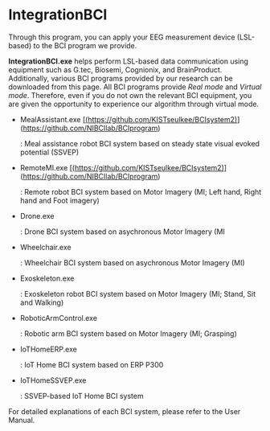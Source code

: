# IntegrationBCI

Through this program, you can apply your EEG measurement device (LSL-based) to the BCI program we provide.

**IntegrationBCI.exe** helps perform LSL-based data communication using equipment such as G.tec, Biosemi, Cognionix, and BrainProduct. 
Additionally, various BCI programs provided by our research can be downloaded from this page. 
All BCI programs provide _Real mode_ and _Virtual mode_. 
Therefore, even if you do not own the relevant BCI equipment, you are given the opportunity to experience our algorithm through virtual mode.

- MealAssistant.exe [[(https://github.com/KISTseulkee/BCIsystem2)](https://github.com/NIBCIlab/BCIprogram)](https://github.com/NIBCIlab/BCIprogram)
  
   : Meal assistance robot BCI system based on steady state visual evoked potential (SSVEP)

- RemoteMI.exe [[(https://github.com/KISTseulkee/BCIsystem2)](https://github.com/NIBCIlab/BCIprogram)](https://github.com/NIBCIlab/BCIprogram)
  
   : Remote robot BCI system based on Motor Imagery (MI; Left hand, Right hand and Foot imagery)
    
- Drone.exe
  
   : Drone BCI system based on asychronous Motor Imagery (MI
    
- Wheelchair.exe
  
  : Wheelchair BCI system based on asychronous Motor Imagery (MI)
    
- Exoskeleton.exe
  
  : Exoskeleton robot BCI system based on Motor Imagery (MI; Stand, Sit and Walking)
    
- RoboticArmControl.exe
  
  : Robotic arm BCI system based on Motor Imagery (MI; Grasping)

- IoTHomeERP.exe
  
  : IoT Home BCI system based on ERP P300

- IoTHomeSSVEP.exe
  
  : SSVEP-based IoT Home BCI system



For detailed explanations of each BCI system, please refer to the User Manual.
